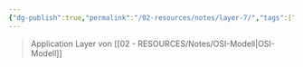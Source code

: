 ```yaml
---
{"dg-publish":true,"permalink":"/02-resources/notes/layer-7/","tags":["netzwerk"],"noteIcon":"","updated":"2025-08-26T16:35:05.000+02:00"}
---
```


> Application Layer von [[02 - RESOURCES/Notes/OSI-Modell\|OSI-Modell]]